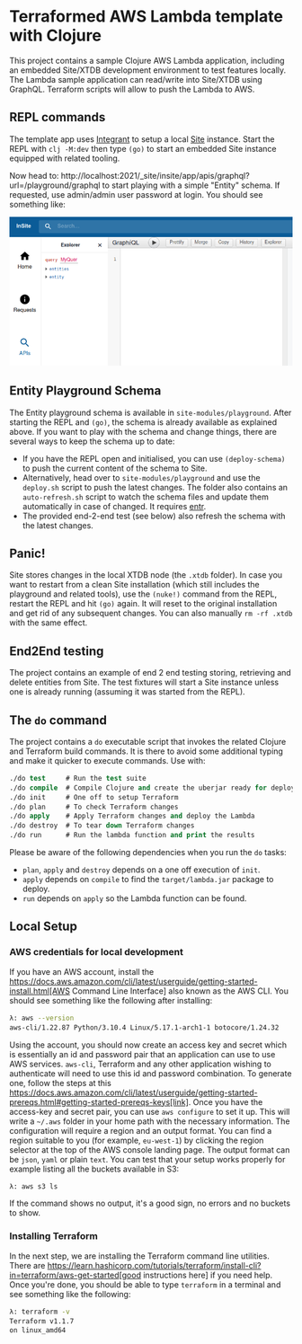 # Terraformed AWS Lambda template with Clojure

This project contains a sample Clojure AWS Lambda application, including an embedded Site/XTDB development environment to test features locally. The Lambda sample application can read/write into Site/XTDB using GraphQL. Terraform scripts will allow to push the Lambda to AWS.

## REPL commands

The template app uses [Integrant](https://github.com/weavejester/integrant) to setup a local [Site](https://github.com/juxt/site) instance. Start the REPL with `clj -M:dev` then type `(go)` to start an embedded Site instance equipped with related tooling.

Now head to: http://localhost:2021/_site/insite/app/apis/graphql?url=/playground/graphql to start playing with a simple "Entity" schema. If requested, use admin/admin user password at login. You should see something like:

![GraphiQL Console](graphiql.png?raw=true "Title")

## Entity Playground Schema

The Entity playground schema is available in `site-modules/playground`. After starting the REPL and `(go)`, the schema is already available as explained above. If you want to play with the schema and change things, there are several ways to keep the schema up to date:

* If you have the REPL open and initialised, you can use `(deploy-schema)` to push the current content of the schema to Site.
* Alternatively, head over to `site-modules/playground` and use the `deploy.sh` script to push the latest changes. The folder also contains an `auto-refresh.sh` script to watch the schema files and update them automatically in case of changed. It requires [entr](https://github.com/clibs/entr).
* The provided end-2-end test (see below) also refresh the schema with the latest changes.

## Panic!

Site stores changes in the local XTDB node (the `.xtdb` folder). In case you want to restart from a clean Site installation (which still includes the playground and related tools), use the `(nuke!)` command from the REPL, restart the REPL and hit `(go)` again. It will reset to the original installation and get rid of any subsequent changes. You can also manually `rm -rf .xtdb` with the same effect.

## End2End testing

The project contains an example of end 2 end testing storing, retrieving and delete entities from Site. The test fixtures will start a Site instance unless one is already running (assuming it was started from the REPL).

## The `do` command

The project contains a `do` executable script that invokes the related Clojure and Terraform build commands. It is there to avoid some additional typing and make it quicker to execute commands. Use with:

```clojure
./do test     # Run the test suite
./do compile  # Compile Clojure and create the uberjar ready for deploy
./do init     # One off to setup Terraform
./do plan     # To check Terraform changes
./do apply    # Apply Terraform changes and deploy the Lambda
./do destroy  # To tear down Terraform changes
./do run      # Run the lambda function and print the results
```

Please be aware of the following dependencies when you run the `do` tasks:

* `plan`, `apply` and `destroy` depends on a one off execution of `init`.
* `apply` depends on `compile` to find the `target/lambda.jar` package to deploy.
* `run` depends on `apply` so the Lambda function can be found.

## Local Setup

### AWS credentials for local development

If you have an AWS account, install the https://docs.aws.amazon.com/cli/latest/userguide/getting-started-install.html[AWS Command Line Interface] also known as the AWS CLI. You should see something like the following after installing:

```bash
λ: aws --version
aws-cli/1.22.87 Python/3.10.4 Linux/5.17.1-arch1-1 botocore/1.24.32
```

Using the account, you should now create an access key and secret which is essentially an id and password pair that an application can use to use AWS services. `aws-cli`, Terraform and any other application wishing to authenticate will need to use this id and password combination. To generate one, follow the steps at this https://docs.aws.amazon.com/cli/latest/userguide/getting-started-prereqs.html#getting-started-prereqs-keys[link]. Once you have the access-key and secret pair, you can use `aws configure` to set it up. This will write a `~/.aws` folder in your home path with the necessary information. The configuration will require a region and an output format. You can find a region suitable to you (for example, `eu-west-1`) by clicking the region selector at the top of the AWS console landing page. The output format can be `json`, `yaml` or plain `text`. You can test that your setup works properly for example listing all the buckets available in S3:

```bash
λ: aws s3 ls
```

If the command shows no output, it's a good sign,  no errors and no buckets to show.

### Installing Terraform

In the next step, we are installing the Terraform command line utilities. There are https://learn.hashicorp.com/tutorials/terraform/install-cli?in=terraform/aws-get-started[good instructions here] if you need help. Once you're done, you should be able to type `terraform` in a terminal and see something like the following:

```bash
λ: terraform -v
Terraform v1.1.7
on linux_amd64
```
